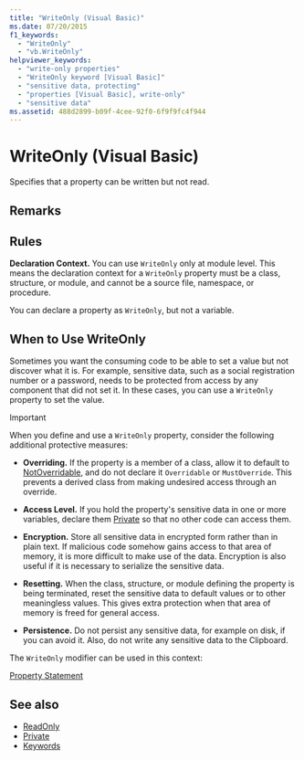 ```yaml
---
title: "WriteOnly (Visual Basic)"
ms.date: 07/20/2015
f1_keywords: 
  - "WriteOnly"
  - "vb.WriteOnly"
helpviewer_keywords: 
  - "write-only properties"
  - "WriteOnly keyword [Visual Basic]"
  - "sensitive data, protecting"
  - "properties [Visual Basic], write-only"
  - "sensitive data"
ms.assetid: 488d2899-b09f-4cee-92f0-6f9f9fc4f944
---
```

# WriteOnly (Visual Basic)
Specifies that a property can be written but not read.  
  
## Remarks  
  
## Rules  
 **Declaration Context.** You can use `WriteOnly` only at module level. This means the declaration context for a `WriteOnly` property must be a class, structure, or module, and cannot be a source file, namespace, or procedure.  
  
 You can declare a property as `WriteOnly`, but not a variable.  
  
## When to Use WriteOnly  
 Sometimes you want the consuming code to be able to set a value but not discover what it is. For example, sensitive data, such as a social registration number or a password, needs to be protected from access by any component that did not set it. In these cases, you can use a `WriteOnly` property to set the value.  
  
> [!IMPORTANT]
>  When you define and use a `WriteOnly` property, consider the following additional protective measures:  
  
- **Overriding.** If the property is a member of a class, allow it to default to [NotOverridable](../../../visual-basic/language-reference/modifiers/notoverridable.md), and do not declare it `Overridable` or `MustOverride`. This prevents a derived class from making undesired access through an override.  
  
- **Access Level.** If you hold the property's sensitive data in one or more variables, declare them [Private](../../../visual-basic/language-reference/modifiers/private.md) so that no other code can access them.  
  
- **Encryption.** Store all sensitive data in encrypted form rather than in plain text. If malicious code somehow gains access to that area of memory, it is more difficult to make use of the data. Encryption is also useful if it is necessary to serialize the sensitive data.  
  
- **Resetting.** When the class, structure, or module defining the property is being terminated, reset the sensitive data to default values or to other meaningless values. This gives extra protection when that area of memory is freed for general access.  
  
- **Persistence.** Do not persist any sensitive data, for example on disk, if you can avoid it. Also, do not write any sensitive data to the Clipboard.  
  
 The `WriteOnly` modifier can be used in this context:  
  
 [Property Statement](../../../visual-basic/language-reference/statements/property-statement.md)  
  
## See also

- [ReadOnly](../../../visual-basic/language-reference/modifiers/readonly.md)
- [Private](../../../visual-basic/language-reference/modifiers/private.md)
- [Keywords](../../../visual-basic/language-reference/keywords/index.md)
